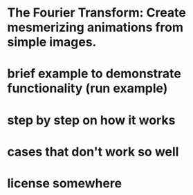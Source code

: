 # The Fourier Transform: Create mesmerizing animations from simple images.

# brief example to demonstrate functionality (run example)


# step by step on how it works

# cases that don't work so well


# license somewhere